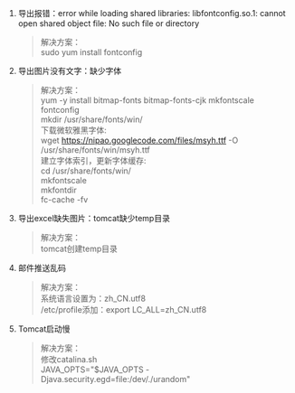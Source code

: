 1. 导出报错：error while loading shared libraries: libfontconfig.so.1: cannot open shared object file: No such file or directory
    > 解决方案：  
    sudo yum install fontconfig
2. 导出图片没有文字：缺少字体
    > 解决方案：  
    yum -y install bitmap-fonts bitmap-fonts-cjk mkfontscale fontconfig   
    mkdir /usr/share/fonts/win/  
    下载微软雅黑字体:   
    wget https://nipao.googlecode.com/files/msyh.ttf -O /usr/share/fonts/win/msyh.ttf   
    建立字体索引，更新字体缓存:   
    cd /usr/share/fonts/win/   
    mkfontscale  
    mkfontdir  
    fc-cache -fv 
3. 导出excel缺失图片：tomcat缺少temp目录
    > 解决方案：  
    tomcat创建temp目录
4. 邮件推送乱码
    > 解决方案：  
    系统语言设置为：zh_CN.utf8  
    /etc/profile添加：export LC_ALL=zh_CN.utf8  
5. Tomcat启动慢
    > 解决方案：  
    修改catalina.sh  
    JAVA_OPTS="$JAVA_OPTS -Djava.security.egd=file:/dev/./urandom"